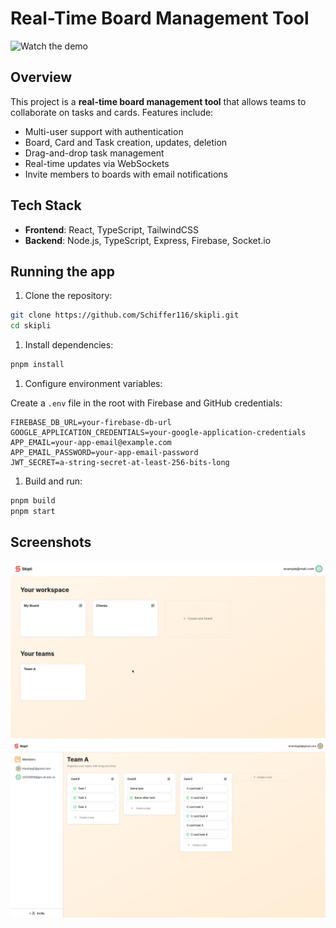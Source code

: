 # Real-Time Board Management Tool

![Watch the demo](demo.gif)

## Overview

This project is a **real-time board management tool** that allows teams to collaborate on tasks and cards. Features include:

- Multi-user support with authentication
- Board, Card and Task creation, updates, deletion
- Drag-and-drop task management
- Real-time updates via WebSockets
- Invite members to boards with email notifications

## Tech Stack

- **Frontend**: React, TypeScript, TailwindCSS
- **Backend**: Node.js, TypeScript, Express, Firebase, Socket.io

## Running the app

1. Clone the repository:

```bash
git clone https://github.com/Schiffer116/skipli.git
cd skipli
```

1. Install dependencies:

```bash
pnpm install
```

1. Configure environment variables:

Create a `.env` file in the root with Firebase and GitHub credentials:

```env
FIREBASE_DB_URL=your-firebase-db-url
GOOGLE_APPLICATION_CREDENTIALS=your-google-application-credentials
APP_EMAIL=your-app-email@example.com
APP_EMAIL_PASSWORD=your-app-email-password
JWT_SECRET=a-string-secret-at-least-256-bits-long
```

1. Build and run:

```bash
pnpm build
pnpm start
```

## Screenshots

![workspace](workspace.png)
![board](board.png)
